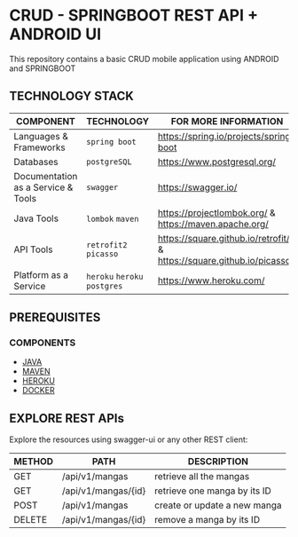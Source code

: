 # CRUD - SPRINGBOOT REST API + ANDROID UI

This repository contains a basic CRUD mobile application using ANDROID and SPRINGBOOT

## TECHNOLOGY STACK
COMPONENT                           | TECHNOLOGY              	| FOR MORE INFORMATION
---                                 | ---                     	|---
Languages & Frameworks              |`spring boot`		| https://spring.io/projects/spring-boot
Databases                           |`postgreSQL`		| https://www.postgresql.org/
Documentation as a Service & Tools  |`swagger`			| https://swagger.io/
Java Tools                          |`lombok` `maven`		| https://projectlombok.org/ & https://maven.apache.org/
API Tools		            |`retrofit2` `picasso` 	| https://square.github.io/retrofit/ & https://square.github.io/picasso/
Platform as a Service               |`heroku` `heroku postgres` | https://www.heroku.com/

## PREREQUISITES
### COMPONENTS
- [JAVA](https://nakebenihime.github.io/windows/java/guide-openjdk16.html)
- [MAVEN](https://nakebenihime.github.io/windows/java/guide-apache-maven3.html)
- [HEROKU](https://devcenter.heroku.com/articles/heroku-cli#download-and-install)
- [DOCKER](https://docs.docker.com/get-docker/)

## EXPLORE REST APIs
Explore the resources using swagger-ui or any other REST client:

METHOD | PATH                    | DESCRIPTION                    |
-------|-------------------------|--------------------------------|
GET    | /api/v1/mangas          | retrieve all the mangas        |
GET    | /api/v1/mangas/{id}     | retrieve one manga by its ID   |
POST   | /api/v1/mangas          | create or update a new manga   |
DELETE | /api/v1/mangas/{id}     | remove a manga by its ID       |



